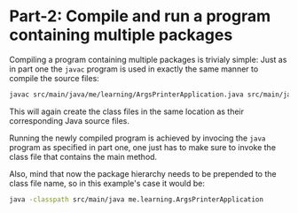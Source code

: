 # Part-2: Compile and run a program containing multiple packages

Compiling a program containing multiple packages is trivialy simple: Just as in
part one the `javac` program is used in exactly the same manner to compile the
source files:

```bash
javac src/main/java/me/learning/ArgsPrinterApplication.java src/main/java/me/learning/argsprinter/ArgsPrinter.java
```

This will again create the class files in the same location as their
corresponding Java source files.

Running the newly compiled program is achieved by invocing the `java` program as
specified in part one, one just has to make sure to invoke the class file that
contains the main method.

Also, mind that now the package hierarchy needs to be prepended to the class
file name, so in this example's case it would be:

```bash
java -classpath src/main/java me.learning.ArgsPrinterApplication
```

